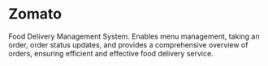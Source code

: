 # Zomato
Food Delivery Management System. Enables menu management, taking an order, order status updates, and provides a comprehensive overview of orders, ensuring efficient and effective food delivery service.

